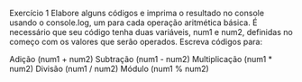 Exercício 1
Elabore alguns códigos e imprima o resultado no console usando o console.log, um para cada operação aritmética básica. É necessário que seu código tenha duas variáveis, num1 e num2, definidas no começo com os valores que serão operados. Escreva códigos para:

Adição (num1 + num2)
Subtração (num1 - num2)
Multiplicação (num1 * num2)
Divisão (num1 / num2)
Módulo (num1 % num2)